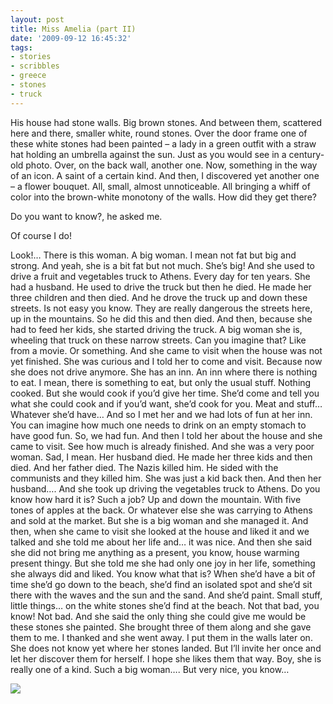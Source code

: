 ```yaml
---
layout: post
title: Miss Amelia (part II)
date: '2009-09-12 16:45:32'
tags:
- stories
- scribbles
- greece
- stones
- truck
---
```



His house had stone walls. Big brown stones. And between them, scattered here and there, smaller white, round stones. Over the door frame one of these white stones had been painted – a lady in a green outfit with a straw hat holding an umbrella against the sun. Just as you would see in a century-old photo. Over, on the back wall, another one. Now, something in the way of an icon. A saint of a certain kind. And then, I discovered yet another one – a flower bouquet. All, small, almost unnoticeable. All bringing a whiff of color into the brown-white monotony of the walls. How did they get there?

Do you want to know?, he asked me.

Of course I do!

Look!… There is this woman. A big woman. I mean not fat but big and strong. And yeah, she is a bit fat but not much. She’s big! And she used to drive a fruit and vegetables truck to Athens. Every day for ten years. She had a husband. He used to drive the truck but then he died. He made her three children and then died. And he drove the truck up and down these streets. Is not easy you know. They are really dangerous the streets here, up in the mountains. So he did this and then died. And then, because she had to feed her kids, she started driving the truck. A big woman she is, wheeling that truck on these narrow streets. Can you imagine that? Like from a movie. Or something. And she came to visit when the house was not yet finished. She was curious and I told her to come and visit. Because now she does not drive anymore. She has an inn. An inn where there is nothing to eat. I mean, there is something to eat, but only the usual stuff. Nothing cooked. But she would cook if you’d give her time. She’d come and tell you what she could cook and if you’d want, she’d cook for you. Meat and stuff… Whatever she’d have… And so I met her and we had lots of fun at her inn. You can imagine how much one needs to drink on an empty stomach to have good fun. So, we had fun. And then I told her about the house and she came to visit. See how much is already finished. And she was a very poor woman. Sad, I mean. Her husband died. He made her three kids and then died. And her father died. The Nazis killed him. He sided with the communists and they killed him. She was just a kid back then. And then her husband…. And she took up driving the vegetables truck to Athens. Do you know how hard it is? Such a job? Up and down the mountain. With five tones of apples at the back. Or whatever else she was carrying to Athens and sold at the market. But she is a big woman and she managed it. And then, when she came to visit she looked at the house and liked it and we talked and she told me about her life and… it was nice. And then she said she did not bring me anything as a present, you know, house warming present thingy. But she told me she had only one joy in her life, something she always did and liked. You know what that is? When she’d have a bit of time she’d go down to the beach, she’d find an isolated spot and she’d sit there with the waves and the sun and the sand. And she’d paint. Small stuff, little things… on the white stones she’d find at the beach. Not that bad, you know! Not bad. And she said the only thing she could give me would be these stones she painted. She brought three of them along and she gave them to me. I thanked and she went away. I put them in the walls later on. She does not know yet where her stones landed. But I’ll invite her once and let her discover them for herself. I hope she likes them that way. Boy, she is really one of a kind. Such a big woman…. But very nice, you know…

![](http://lh6.ggpht.com/_8N3MB6ce-Uw/Sqp7nfbS5PI/AAAAAAAAL48/TrXdAWVzipQ/s800/Fullscreen%20capture%2011.09.2009%20183102.jpg)


